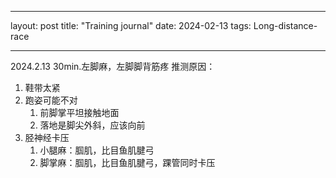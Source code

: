 
---
layout: post
title: "Training journal"
date: 2024-02-13
tags: Long-distance-race

---

2024.2.13 30min.左脚麻，左脚脚背筋疼
推测原因：
1. 鞋带太紧
2. 跑姿可能不对
	1. 前脚掌平坦接触地面
	2. 落地是脚尖外斜，应该向前
3. 胫神经卡压
	1. 小腿麻：腘肌，比目鱼肌腱弓
	2. 脚掌麻：腘肌，比目鱼肌腱弓，踝管同时卡压